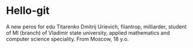 # Hello-git
A new peros for edu
Titarenko Dmitrij Urievich, filantrop, milliarder, student of MI (branch) of Vladimir state university, applied mathematics and computer science speciality.
From Moscow, 18 y.o.
